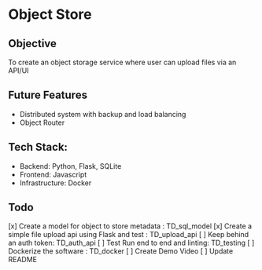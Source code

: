 # Object Store  

## Objective  
To create an object storage service where user can upload files via an API/UI  

## Future Features  
- Distributed system with backup and load balancing
- Object Router

## Tech Stack:  
- Backend: Python, Flask, SQLite  
- Frontend: Javascript  
- Infrastructure: Docker  

## Todo
[x] Create a model for object to store metadata : TD_sql_model
[x] Create a simple file upload api using Flask and test : TD_upload_api
[ ] Keep behind an auth token: TD_auth_api
[ ] Test Run end to end and linting: TD_testing
[ ] Dockerize the software : TD_docker
[ ] Create Demo Video
[ ] Update README

